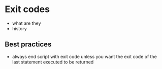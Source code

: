 # Exit codes

- what are they
- history

## Best practices

- always end script with exit code unless
you want the exit code of the last statement
executed to be returned

